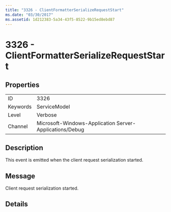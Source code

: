```yaml
---
title: "3326 - ClientFormatterSerializeRequestStart"
ms.date: "03/30/2017"
ms.assetid: 1d212383-5a34-43f5-8522-9b15ed8ebd87
---
```

# 3326 - ClientFormatterSerializeRequestStart
## Properties  
  
|||  
|-|-|  
|ID|3326|  
|Keywords|ServiceModel|  
|Level|Verbose|  
|Channel|Microsoft-Windows-Application Server-Applications/Debug|  
  
## Description  
 This event is emitted when the client request serialization started.  
  
## Message  
 Client request serialization started.  
  
## Details
